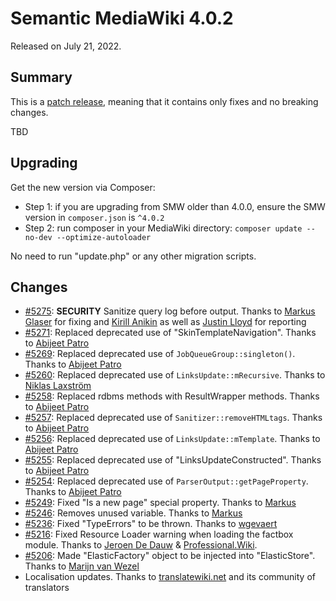# Semantic MediaWiki 4.0.2

Released on July 21, 2022.

## Summary

This is a [patch release](../RELEASE-POLICY.md), meaning that it contains only fixes and no breaking changes.

TBD

## Upgrading

Get the new version via Composer:

* Step 1: if you are upgrading from SMW older than 4.0.0, ensure the SMW version in `composer.json` is `^4.0.2`
* Step 2: run composer in your MediaWiki directory: `composer update --no-dev --optimize-autoloader`

No need to run "update.php" or any other migration scripts.

## Changes

* [#5275](https://github.com/SemanticMediaWiki/SemanticMediaWiki/pull/5275): **SECURITY** Sanitize query log before output. Thanks to [Markus Glaser](https://hallowelt.com/en/) for fixing and [Kirill Anikin](https://digitalcompliance.ru/) as well as [Justin Lloyd](https://www.arena.net/en) for reporting
* [#5271](https://github.com/SemanticMediaWiki/SemanticMediaWiki/pull/5269): Replaced deprecated use of "SkinTemplateNavigation". Thanks to [Abijeet Patro](https://thecurlybraces.com/)
* [#5269](https://github.com/SemanticMediaWiki/SemanticMediaWiki/pull/5269): Replaced deprecated use of `JobQueueGroup::singleton()`. Thanks to [Abijeet Patro](https://thecurlybraces.com/)
* [#5260](https://github.com/SemanticMediaWiki/SemanticMediaWiki/pull/5260): Replaced deprecated use of `LinksUpdate::mRecursive`. Thanks to [Niklas Laxström](https://laxstrom.name/blag/)
* [#5258](https://github.com/SemanticMediaWiki/SemanticMediaWiki/pull/5258): Replaced rdbms methods with ResultWrapper methods. Thanks to [Abijeet Patro](https://thecurlybraces.com/)
* [#5257](https://github.com/SemanticMediaWiki/SemanticMediaWiki/pull/5257): Replaced deprecated use of `Sanitizer::removeHTMLtags`. Thanks to [Abijeet Patro](https://thecurlybraces.com/)
* [#5256](https://github.com/SemanticMediaWiki/SemanticMediaWiki/pull/5256): Replaced deprecated use of `LinksUpdate::mTemplate`. Thanks to [Abijeet Patro](https://thecurlybraces.com/)
* [#5255](https://github.com/SemanticMediaWiki/SemanticMediaWiki/pull/5255): Replaced deprecated use of "LinksUpdateConstructed". Thanks to [Abijeet Patro](https://thecurlybraces.com/)
* [#5254](https://github.com/SemanticMediaWiki/SemanticMediaWiki/pull/5254): Replaced deprecated use of `ParserOutput::getPageProperty`. Thanks to [Abijeet Patro](https://thecurlybraces.com/)
* [#5249](https://github.com/SemanticMediaWiki/SemanticMediaWiki/pull/5249): Fixed "Is a new page" special property. Thanks to [Markus](https://gesinn.it/)
* [#5246](https://github.com/SemanticMediaWiki/SemanticMediaWiki/pull/5246): Removes unused variable. Thanks to [Markus](https://gesinn.it/)
* [#5236](https://github.com/SemanticMediaWiki/SemanticMediaWiki/pull/5236): Fixed "TypeErrors" to be thrown. Thanks to [wgevaert](https://github.com/wgevaert)
* [#5216](https://github.com/SemanticMediaWiki/SemanticMediaWiki/pull/5216): Fixed Resource Loader warning when loading the factbox module. Thanks to [Jeroen De Dauw](https://entropywins.wtf/) & [Professional.Wiki](https://professional.wiki/).
* [#5206](https://github.com/SemanticMediaWiki/SemanticMediaWiki/pull/5206): Made "ElasticFactory" object to be injected into "ElasticStore". Thanks to [Marijn van Wezel](https://github.com/marijnvanwezel)
* Localisation updates. Thanks to [translatewiki.net](https://translatewiki.net/) and its community of translators


